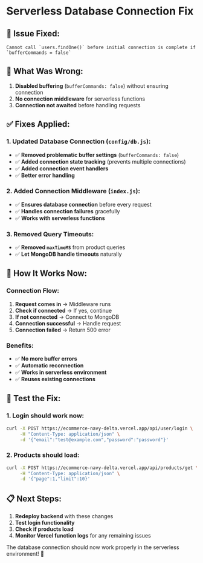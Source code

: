 # Serverless Database Connection Fix

## 🚨 **Issue Fixed:**
```
Cannot call `users.findOne()` before initial connection is complete if `bufferCommands = false`
```

## 🔧 **What Was Wrong:**
1. **Disabled buffering** (`bufferCommands: false`) without ensuring connection
2. **No connection middleware** for serverless functions
3. **Connection not awaited** before handling requests

## ✅ **Fixes Applied:**

### **1. Updated Database Connection (`config/db.js`):**
- ✅ **Removed problematic buffer settings** (`bufferCommands: false`)
- ✅ **Added connection state tracking** (prevents multiple connections)
- ✅ **Added connection event handlers**
- ✅ **Better error handling**

### **2. Added Connection Middleware (`index.js`):**
- ✅ **Ensures database connection** before every request
- ✅ **Handles connection failures** gracefully
- ✅ **Works with serverless functions**

### **3. Removed Query Timeouts:**
- ✅ **Removed `maxTimeMS`** from product queries
- ✅ **Let MongoDB handle timeouts** naturally

## 🎯 **How It Works Now:**

### **Connection Flow:**
1. **Request comes in** → Middleware runs
2. **Check if connected** → If yes, continue
3. **If not connected** → Connect to MongoDB
4. **Connection successful** → Handle request
5. **Connection failed** → Return 500 error

### **Benefits:**
- ✅ **No more buffer errors**
- ✅ **Automatic reconnection**
- ✅ **Works in serverless environment**
- ✅ **Reuses existing connections**

## 🧪 **Test the Fix:**

### **1. Login should work now:**
```bash
curl -X POST https://ecommerce-navy-delta.vercel.app/api/user/login \
     -H "Content-Type: application/json" \
     -d '{"email":"test@example.com","password":"password"}'
```

### **2. Products should load:**
```bash
curl -X POST https://ecommerce-navy-delta.vercel.app/api/products/get \
     -H "Content-Type: application/json" \
     -d '{"page":1,"limit":10}'
```

## 📋 **Next Steps:**
1. **Redeploy backend** with these changes
2. **Test login functionality**
3. **Check if products load**
4. **Monitor Vercel function logs** for any remaining issues

The database connection should now work properly in the serverless environment! 🎉

